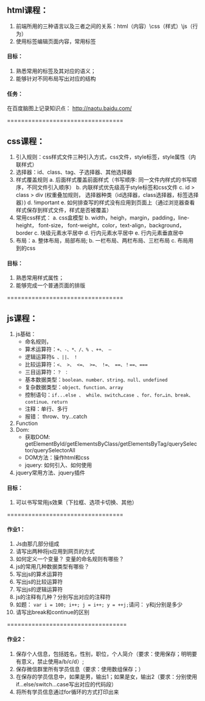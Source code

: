
## html课程：
1. 前端所用的三种语言以及三者之间的关系：html（内容）\css（样式）\js（行为）
2. 使用标签编辑页面内容，常用标签

#### 目标：
1. 熟悉常用的标签及其对应的语义；
2. 能够针对不同布局写出对应的结构

#### 任务：
在百度脑图上记录知识点：  http://naotu.baidu.com/

=================================

## css课程：

1. 引入规则：css样式文件三种引入方式，css文件，style标签，style属性（内联样式）
2. 选择器：id、class、tag、子选择器、其他选择器
3. 样式覆盖规则
	a. 后面样式覆盖前面样式（书写顺序: 同一文件内样式的书写顺序，不同文件引入顺序）
	b. 内联样式优先级高于style标签和css文件
	c. id > class > div (权重叠加规则， 选择器种类（id选择器，class选择器，标签选择器）)
	d. !important
	e. 如何排查写的样式没有应用到页面上（通过浏览器查看样式保存到样式文件，样式是否被覆盖）
4. 常用css样式：
	a. css盒模型
	b. width，heigh，margin，padding，line-height， font-size， font-weight，color，text-align，background，border
	c. 块级元素水平居中
	d. 行内元素水平居中
	e. 行内元素垂直居中
5. 布局：a. 整体布局，局部布局;  b. 一栏布局、两栏布局、三栏布局 c. 布局用到的css

#### 目标：
1. 熟悉常用样式属性；
2. 能够完成一个普通页面的排版

=================================

## js课程：
1. js基础：
	- 命名规则，
	- 算术运算符：`+、-、*、/、% 、++、 — `
	- 逻辑运算符`& 、||、 !`
	- 比较运算符：`<、 >、 <=、 >=、 !=、 ==、！==、===`
	- 三目运算符：`？ ：`
	- 基本数据类型：`boolean、number、string、null、undefined`
	- 复杂数据类型：`object、function、array`
	- 控制语句：`if...else 、 while、switch…case 、for、for…in、break、continue、return`
	- 注释：单行、多行
	- 报错： throw、try…catch
2. Function
3. Dom:
	- 获取DOM: getElementById/getElementsByClass/getElementsByTag/querySelector/querySelectorAll
	- DOM方法：操作html和css
	- jquery: 如何引入、如何使用
4. jquery常用方法、jquery插件

#### 目标：
1. 可以书写常用js效果（下拉框、选项卡切换、其他）

=================================

#### 作业1：
1. Js由那几部分组成
2. 请写出两种将js应用到网页的方式
3. 如何定义一个变量？ 变量的命名规则有哪些？
4. js的常用几种数据类型有哪些？
5. 写出js的算术运算符
6. 写出js的比较运算符
7. 写出js的逻辑运算符
8. js的注释有几种？分别写出对应的注释符
9.  如题：
  `var i = 100;
	i++;
	j = i++;
	y = ++j;`请问： y和j分别是多少
10. 请写出break和continue的区别

==================================

#### 作业2：
1. 保存个人信息，包括姓名，性别，职位，个人简介（要求：使用保存；明明要有意义，禁止使用a/b/c/d）;
2. 保存微信群里所有学员信息（要求：使用数组保存；）
3. 在保存的学员信息中，如果是男，输出1；如果是女，输出2（要求：分别使用if...else/switch...case写出对应的代码段）
3. 将所有学员信息通过for循环的方式打印出来
